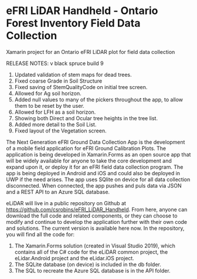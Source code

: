 # eFRI LiDAR Handheld - Ontario Forest Inventory Field Data Collection 

Xamarin project for an Ontario eFRI LiDAR plot for field data collection

RELEASE NOTES:
v black spruce build 9
1. Updated validation of stem maps for dead trees.
2. Fixed coarse Grade in Soil Structure
3. Fixed saving of StemQualityCode on initial tree screen.
4. Allowed for Ag soil horizon.
5. Added null values to many of the pickers throughout the app, to allow them to be reset by the user.
6. Allowed for LFH as a soil horizon.
7. Showing both Direct and Ocular tree heights in the tree list.
8. Added more detail to the Soil List.
9. Fixed layout of the Vegetation screen.


The Next Generation eFRI Ground Data Collection App is the development of a mobile field application for eFRI Ground Calibration Plots.  The application is being developed in Xamarin.Forms as an open source app that will be widely available for anyone to take the core development and expand upon it, or deploy it for an eFRI field data collection program.  The app is being deployed in Android and iOS and could also be deployed in UWP if the need arises.  The app uses SQlite on device for all data collection disconnected.  When connected, the app pushes and puls data via JSON and a REST API to an Azure SQL database.

eLiDAR will live in a public repository on Github at https://github.com/csrobins/eFRI_LiDAR_Handheld.  From here, anyone can download the full code and related components, or they can choose to modify and continue to develop the application further with their own code and solutions.  The current version is available here now.  In the repository, you will find all the code for:
1.	The Xamarin.Forms solution (created in Visual Studio 2019), which contains all of the C# code for the eLiDAR common project, the eLidar.Android project and the eLidar.iOS project.
2.	The SQLite database (on device) is included in the db folder.
3.	The SQL to recreate the Azure SQL database is in the API folder.
